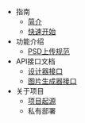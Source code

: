 * 指南
    * [简介](articles/1687849059649.md)
    * [快速开始](articles/1689319644311.md)
* 功能介绍
    * [PSD上传规范](articles/1687855172725.md)
* API接口文档
    * [设计器接口](https://xp.palxp.com/apidoc/index.html)
    * [图片生成器接口](https://xp.palxp.com/apidoc/screenshot.html)
* 关于项目
    * [项目起源](articles/1689319986889.md)
    * 私有部署
